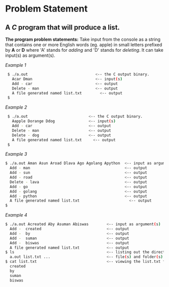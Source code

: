 # Problem Statement #
## A _C_ program that will produce a list. ##

**The program problem statements:**
Take input from the console as a string that contains one or more English words (eg. apple) in small letters prefixed by **A** or **D** where 'A' stands for _adding_ and 'D' stands for _deleting_. It can take input(s) as argument(s).

   _Example 1_
 
   ```bash
    $ ./a.out                              <-- the C output binary.
      Acar Dman                            <-- input(s)
      Add - car                            <-- output      
      Delete - man                         <-- output
      A file generated named list.txt        <-- output
    $
   ```

   _Example 2_
 
   ```bash
    $ ./a.out                           <-- the C output binary.
      Aapple Dorange Ddog               <-- input(s)
      Add - car                         <-- output      
      Delete - man                      <-- output
      Delete - dog                      <-- output
      A file generated named list.txt     <-- output
    $
   ```

   _Example 3_

   ```bash
   $ ./a.out Aman Asun Aroad Dlava Ago Agolang Apython  <-- input as argument(s)
     Add - man                                          <-- output          
     Add - sun                                          <-- output          
     Add - road                                         <-- output     
     Delete - lava                                      <-- output
     Add - go                                           <-- output 
     Add - golang                                       <-- output           
     Add - python                                       <-- output
     A file generated named list.txt                      <-- output
   $
   ```

   _Example 4_

   ```bash
   $ ./a.out Acreated Aby Asuman Abiswas        <-- input as argument(s)
     Add -  created                             <-- output
     Add -  by                                  <-- output
     Add -  suman                               <-- output
     Add -  biswas                              <-- output
     A file generated named list.txt            <-- output
   $ ls                                         <-- listing out the directory
     a.out list.txt ...                         <-- file(s) and folder(s)
   $ cat list.txt                               <-- viewing the list.txt file
     created
     by
     suman
     biswas
   ```